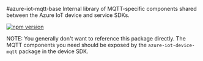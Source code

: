 #azure-iot-mqtt-base
Internal library of MQTT-specific components shared between the Azure IoT device and service SDKs.

[![npm version](https://badge.fury.io/js/azure-iot-mqtt-base.svg)](https://badge.fury.io/js/azure-iot-mqtt-base)

NOTE: You generally don't want to reference this package directly. The MQTT components you need should be exposed by the `azure-iot-device-mqtt` package in the device SDK.